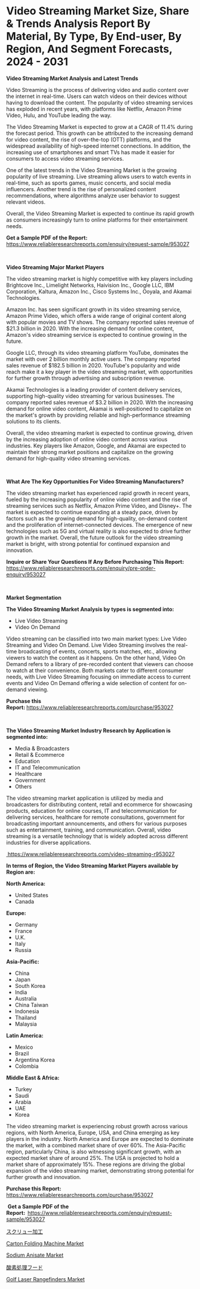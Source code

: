 <p><h1>Video Streaming Market Size, Share & Trends Analysis Report By Material, By Type, By End-user, By Region, And Segment Forecasts, 2024 - 2031</h1></p><p><strong>Video Streaming Market Analysis and Latest Trends</strong></p>
<p><p>Video Streaming is the process of delivering video and audio content over the internet in real-time. Users can watch videos on their devices without having to download the content. The popularity of video streaming services has exploded in recent years, with platforms like Netflix, Amazon Prime Video, Hulu, and YouTube leading the way.</p><p>The Video Streaming Market is expected to grow at a CAGR of 11.4% during the forecast period. This growth can be attributed to the increasing demand for video content, the rise of over-the-top (OTT) platforms, and the widespread availability of high-speed internet connections. In addition, the increasing use of smartphones and smart TVs has made it easier for consumers to access video streaming services.</p><p>One of the latest trends in the Video Streaming Market is the growing popularity of live streaming. Live streaming allows users to watch events in real-time, such as sports games, music concerts, and social media influencers. Another trend is the rise of personalized content recommendations, where algorithms analyze user behavior to suggest relevant videos.</p><p>Overall, the Video Streaming Market is expected to continue its rapid growth as consumers increasingly turn to online platforms for their entertainment needs.</p></p>
<p><strong>Get a Sample PDF of the Report:&nbsp;</strong> <a href="https://www.reliableresearchreports.com/enquiry/request-sample/953027">https://www.reliableresearchreports.com/enquiry/request-sample/953027</a></p>
<p>&nbsp;</p>
<p><strong>Video Streaming Major Market Players</strong></p>
<p><p>The video streaming market is highly competitive with key players including Brightcove Inc., Limelight Networks, Haivision Inc., Google LLC, IBM Corporation, Kaltura, Amazon Inc., Cisco Systems Inc., Ooyala, and Akamai Technologies.</p><p>Amazon Inc. has seen significant growth in its video streaming service, Amazon Prime Video, which offers a wide range of original content along with popular movies and TV shows. The company reported sales revenue of $21.3 billion in 2020. With the increasing demand for online content, Amazon's video streaming service is expected to continue growing in the future.</p><p>Google LLC, through its video streaming platform YouTube, dominates the market with over 2 billion monthly active users. The company reported sales revenue of $182.5 billion in 2020. YouTube's popularity and wide reach make it a key player in the video streaming market, with opportunities for further growth through advertising and subscription revenue.</p><p>Akamai Technologies is a leading provider of content delivery services, supporting high-quality video streaming for various businesses. The company reported sales revenue of $3.2 billion in 2020. With the increasing demand for online video content, Akamai is well-positioned to capitalize on the market's growth by providing reliable and high-performance streaming solutions to its clients.</p><p>Overall, the video streaming market is expected to continue growing, driven by the increasing adoption of online video content across various industries. Key players like Amazon, Google, and Akamai are expected to maintain their strong market positions and capitalize on the growing demand for high-quality video streaming services.</p></p>
<p>&nbsp;</p>
<p><strong>What Are The Key Opportunities For Video Streaming Manufacturers?</strong></p>
<p><p>The video streaming market has experienced rapid growth in recent years, fueled by the increasing popularity of online video content and the rise of streaming services such as Netflix, Amazon Prime Video, and Disney+. The market is expected to continue expanding at a steady pace, driven by factors such as the growing demand for high-quality, on-demand content and the proliferation of internet-connected devices. The emergence of new technologies such as 5G and virtual reality is also expected to drive further growth in the market. Overall, the future outlook for the video streaming market is bright, with strong potential for continued expansion and innovation.</p></p>
<p><strong>Inquire or Share Your Questions If Any Before Purchasing This Report:</strong> <a href="https://www.reliableresearchreports.com/enquiry/pre-order-enquiry/953027">https://www.reliableresearchreports.com/enquiry/pre-order-enquiry/953027</a></p>
<p>&nbsp;</p>
<p><strong>Market Segmentation</strong></p>
<p><strong>The Video Streaming Market Analysis by types is segmented into:</strong></p>
<p><ul><li>Live Video Streaming</li><li>Video On Demand</li></ul></p>
<p><p>Video streaming can be classified into two main market types: Live Video Streaming and Video On Demand. Live Video Streaming involves the real-time broadcasting of events, concerts, sports matches, etc., allowing viewers to watch the content as it happens. On the other hand, Video On Demand refers to a library of pre-recorded content that viewers can choose to watch at their convenience. Both markets cater to different consumer needs, with Live Video Streaming focusing on immediate access to current events and Video On Demand offering a wide selection of content for on-demand viewing.</p></p>
<p><strong>Purchase this Report:&nbsp;</strong><a href="https://www.reliableresearchreports.com/purchase/953027">https://www.reliableresearchreports.com/purchase/953027</a></p>
<p>&nbsp;</p>
<p><strong>The Video Streaming Market Industry Research by Application is segmented into:</strong></p>
<p><ul><li>Media & Broadcasters</li><li>Retail & Ecommerce</li><li>Education</li><li>IT and Telecommunication</li><li>Healthcare</li><li>Government</li><li>Others</li></ul></p>
<p><p>The video streaming market application is utilized by media and broadcasters for distributing content, retail and ecommerce for showcasing products, education for online courses, IT and telecommunication for delivering services, healthcare for remote consultations, government for broadcasting important announcements, and others for various purposes such as entertainment, training, and communication. Overall, video streaming is a versatile technology that is widely adopted across different industries for diverse applications.</p></p>
<p><a href="https://www.reliableresearchreports.com/video-streaming-r953027">&nbsp;https://www.reliableresearchreports.com/video-streaming-r953027</a></p>
<p><strong>In terms of Region, the Video Streaming Market Players available by Region are:</strong></p>
<p>
    <p> <strong> North America: </strong>
        <ul>
            <li>United States</li>
            <li>Canada</li>
        </ul>
        </p> 
    <p> <strong> Europe: </strong>
        <ul>
            <li>Germany</li>
            <li>France</li>
            <li>U.K.</li>
            <li>Italy</li>
            <li>Russia</li>
        </ul>
        </p> 
    <p> <strong> Asia-Pacific: </strong>
        <ul>
            <li>China</li>
            <li>Japan</li>
            <li>South Korea</li>
            <li>India</li>
            <li>Australia</li>
            <li>China Taiwan</li>
            <li>Indonesia</li>
            <li>Thailand</li>
            <li>Malaysia</li>
        </ul>
        </p> 
    <p> <strong> Latin America: </strong>
        <ul>
            <li>Mexico</li>
            <li>Brazil</li>
            <li>Argentina Korea</li>
            <li>Colombia</li>
        </ul>
        </p> 
    <p> <strong> Middle East & Africa: </strong>
        <ul>
            <li>Turkey</li>
            <li>Saudi</li>
            <li>Arabia</li>
            <li>UAE</li>
            <li>Korea</li>
        </ul>
    </p>
    </p>
<p><p>The video streaming market is experiencing robust growth across various regions, with North America, Europe, USA, and China emerging as key players in the industry. North America and Europe are expected to dominate the market, with a combined market share of over 60%. The Asia-Pacific region, particularly China, is also witnessing significant growth, with an expected market share of around 25%. The USA is projected to hold a market share of approximately 15%. These regions are driving the global expansion of the video streaming market, demonstrating strong potential for further growth and innovation.</p></p>
<p><strong>Purchase this Report: </strong><a href="https://www.reliableresearchreports.com/purchase/953027">https://www.reliableresearchreports.com/purchase/953027</a></p>
<p>&nbsp;<strong>Get a Sample PDF of the Report:&nbsp;&nbsp;</strong><a href="https://www.reliableresearchreports.com/enquiry/request-sample/953027">https://www.reliableresearchreports.com/enquiry/request-sample/953027</a></p>
<p><strong></strong></p>
<p><p><a href="https://github.com/andrade7361/Market-Research-Report-List-1/blob/main/978136553279.md">スクリュー加工</a></p><p><a href="https://github.com/shotows/Market-Research-Report-List-2/blob/main/carton-folding-machine-market.md">Carton Folding Machine Market</a></p><p><a href="https://www.linkedin.com/pulse/sodium-anisate-market-analysis-examines-its-scope-growth-opportunities-vg7he">Sodium Anisate Market</a></p><p><a href="https://github.com/RaeJenkins1952/Market-Research-Report-List-1/blob/main/786537853280.md">酸素処理フード</a></p><p><a href="https://www.linkedin.com/pulse/golf-laser-rangefinders-market-trends-analysis-forecasted-qhyac">Golf Laser Rangefinders Market</a></p></p>